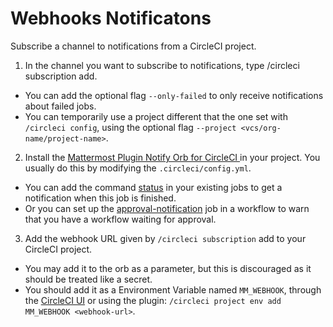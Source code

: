 # Webhooks Notificatons

Subscribe a channel to notifications from a CircleCI project.

1. In the channel you want to subscribe to notifications, type /circleci subscription add.
  - You can add the optional flag `--only-failed` to only receive notifications about failed jobs.
  - You can temporarily use a project different that the one set with `/circleci config`, using the optional flag `--project <vcs/org-name/project-name>`.

2. Install the [Mattermost Plugin Notify Orb for CircleCI ](https://circleci.com/developer/orbs/orb/nathanaelhoun/mattermost-plugin-notify) in your project. You usually do this by modifying the `.circleci/config.yml`.
  - You can add the command [status](https://circleci.com/developer/orbs/orb/nathanaelhoun/mattermost-plugin-notify#usage-status) in your existing jobs to get a notification when this job is finished.
  - Or you can set up the [approval-notification](https://circleci.com/developer/orbs/orb/nathanaelhoun/mattermost-plugin-notify#jobs-approval-notification) job in a workflow to warn that you have a workflow waiting for approval.

3. Add the webhook URL given by `/circleci subscription` add to your CircleCI project.
  - You may add it to the orb as a parameter, but this is discouraged as it should be treated like a secret.
  - You should add it as a Environment Variable named `MM_WEBHOOK`, through the [CircleCI UI](https://circleci.com/docs/2.0/env-vars/#setting-an-environment-variable-in-a-project) or using the plugin: `/circleci project env add MM_WEBHOOK <webhook-url>`.
  
